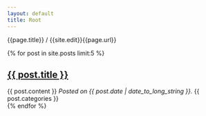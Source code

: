 ```yaml
---
layout: default
title: Root
---
```


{{page.title}} / {{site.edit}}{{page.url}}

{% for post in site.posts limit:5 %}
<article>
  <h1 id="{{post.title}}"><a href="{{ post.url }}">{{ post.title }}</a></h1>
  {{ post.content }}
  <em>Posted on {{ post.date | date_to_long_string }}.</em>
  {{ post.categories }}
</article>
{% endfor %}
